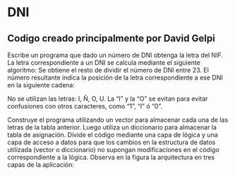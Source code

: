 DNI
=========

## Codigo creado principalmente por David Gelpi

Escribe un programa que dado un número de DNI obtenga la letra del NIF. La letra correspondiente a un DNI se calcula mediante el siguiente algoritmo: 
Se obtiene el resto de dividir el número de DNI entre 23. 
El número resultante indica la posición de la letra correspondiente a ese DNI en la siguiente cadena:
	 	 	
No se utilizan las letras: I, Ñ, O, U.
La “I” y la “O” se evitan para evitar confusiones con otros caracteres, como “1”, “l” ó “0”.

Construye el programa utilizando un vector para almacenar cada una de las letras de la tabla anterior. Luego utiliza un diccionario para almacenar la tabla de asignación. Divide el código mediante una capa de lógica y una capa de acceso a datos para que los cambios en la estructura de datos utilizada (vector o diccionario) no supongan modificaciones en el código correspondiente a la lógica. Observa en la figura la arquitectura en tres capas de la aplicación:
